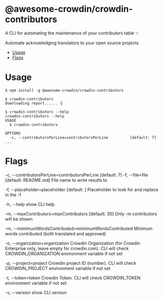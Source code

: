 @awesome-crowdin/crowdin-contributors
========================

A CLI for automating the maintenance of your contributors table ✨

Automate acknowledging translators to your open source projects

<!-- toc -->
* [Usage](#usage)
* [Flags](#flags)
<!-- tocstop -->
# Usage
<!-- usage -->
```sh-session
$ npm install -g @awesome-crowdin/crowdin-contributors

$ crowdin-contributors
Downloading report...... ⢿

$ crowdin-contributors --help
crowdin-contributors --help
USAGE
  $ crowdin-contributors

OPTIONS
  -c, --contributorsPerLine=contributorsPerLine          [default: 7]
...
```
<!-- usagestop -->
# Flags
  -c, --contributorsPerLine=contributorsPerLine          [default: 7]
  -f, --file=file                                        [default: README.md] File name to write results to

  -f, --placeholder=placeholder                          [default: <!-- CROWDIN-TRANSLATORS -->] Placeholder to look for and replace 
                                                         in the -f

  -h, --help                                             show CLI help

  -m, --maxContributors=maxContributors                  [default: 30] Only -m contributors will be shown

  -m, --mimimumWordsContributed=mimimumWordsContributed  Minimum words contributed (both translated and approved)

  -o, --organization=organization                        Crowdin Organization (for Crowdin Enterprise only, leave empty for 
                                                         crowdin.com). CLI will check CROWDIN_ORGANIZATION environment variable if not set

  -p, --project=project                                  Crowdin project ID (number). CLI will check CROWDIN_PROJECT environment variable if not set

  -t, --token=token                                      Crowdin Token. CLI will check CROWDIN_TOKEN environment variable if not set

  -v, --version                                          show CLI version
<!-- flags -->

<!-- commandsstop -->
